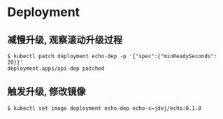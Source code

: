 # Deployment

## 减慢升级, 观察滚动升级过程

```shell
$ kubectl patch deployment echo-dep -p '{"spec":{"minReadySeconds": 20}}'
deployment.apps/api-dep patched
```

## 触发升级, 修改镜像


```shell
$ kubectl set image deployment echo-dep echo-c=jdxj/echo:0.1.0
```

